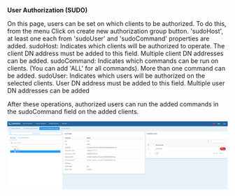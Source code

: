 **User Authorization (SUDO)**

On this page, users can be set on which clients to be authorized. To do this, from the menu
Click on create new authorization group button. 'sudoHost', at least one each from 'sudoUser' and 'sudoCommand' properties are added. sudoHost: Indicates which clients will be authorized to operate. The client DN address must be added to this field. Multiple client DN addresses can be added.
sudoCommand: Indicates which commands can be run on clients. (You can add 'ALL' for all commands). More than one command can be added.
sudoUser: Indicates which users will be authorized on the selected clients. User DN address must be added to this field. Multiple user DN addresses can be added

After these operations, authorized users can run the added commands in the sudoCommand field on the added clients.


[![Kullanıcı Yetkilendirme(sudo)](../images/userAuthorizationSudo/userAuthorization.png)](../images/userAuthorizationSudo/userAuthorization.png)
<link href=/lider3.0/assets/style.css rel=stylesheet></link>
